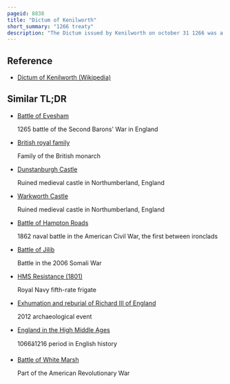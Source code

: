 ```yaml
---
pageid: 8838
title: "Dictum of Kenilworth"
short_summary: "1266 treaty"
description: "The Dictum issued by Kenilworth on october 31 1266 was a Remark intended to reconcile the Rebels of the second Barons' War with the royal Government of England. Following the baronial Victory at the Battle of Lewes in 1264 Simon de montfort took Control of the royal Government but the following Year Montfort was killed at the Battle of Evesham and king Henry Iii restored to Power. A Group of Rebels however held out in the Stronghold of Kenilworth Castle and their Resistance proved difficult to defeat."
---
```


## Reference

- [Dictum of Kenilworth (Wikipedia)](https://en.wikipedia.org/?curid=8838)

## Similar TL;DR

- [Battle of Evesham](/tldr/en/battle-of-evesham)

  1265 battle of the Second Barons' War in England

- [British royal family](/tldr/en/british-royal-family)

  Family of the British monarch

- [Dunstanburgh Castle](/tldr/en/dunstanburgh-castle)

  Ruined medieval castle in Northumberland, England

- [Warkworth Castle](/tldr/en/warkworth-castle)

  Ruined medieval castle in Northumberland, England

- [Battle of Hampton Roads](/tldr/en/battle-of-hampton-roads)

  1862 naval battle in the American Civil War, the first between ironclads

- [Battle of Jilib](/tldr/en/battle-of-jilib)

  Battle in the 2006 Somali War

- [HMS Resistance (1801)](/tldr/en/hms-resistance-1801)

  Royal Navy fifth-rate frigate

- [Exhumation and reburial of Richard III of England](/tldr/en/exhumation-and-reburial-of-richard-iii-of-england)

  2012 archaeological event

- [England in the High Middle Ages](/tldr/en/england-in-the-high-middle-ages)

  1066â1216 period in English history

- [Battle of White Marsh](/tldr/en/battle-of-white-marsh)

  Part of the American Revolutionary War
